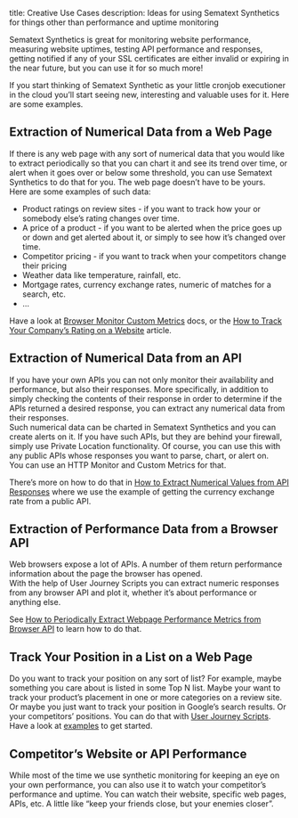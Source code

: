 title: Creative Use Cases
description: Ideas for using Sematext Synthetics for things other than performance and uptime monitoring

Sematext Synthetics is great for monitoring website performance, measuring website uptimes, testing API performance and responses, getting notified if any of your SSL certificates are either invalid or expiring in the near future, but you can use it for so much more!

If you start thinking of Sematext Synthetic as your little cronjob executioner in the cloud you’ll start seeing new, interesting and valuable uses for it.  Here are some examples.

## Extraction of Numerical Data from a Web Page

If there is any web page with any sort of numerical data that you would like to extract periodically so that you can chart it and see its trend over time, 
or alert when it goes over or below some threshold, you can use Sematext Synthetics to do that for you.  The web page doesn’t have to be yours.  
Here are some examples of such data:

* Product ratings on review sites - if you want to track how your or somebody else’s rating changes over time.
* A price of a product - if you want to be alerted when the price goes up or down and get alerted about it, or simply to see how it’s changed over time.
* Competitor pricing - if you want to track when your competitors change their pricing
* Weather data like temperature, rainfall, etc.
* Mortgage rates, currency exchange rates, numeric of matches for a search, etc.
* ...

Have a look at [Browser Monitor Custom Metrics](https://sematext.com/docs/synthetics/metrics/#browser-monitors) docs, or the 
[How to Track Your Company’s Rating on a Website](https://sematext.com/blog/how-to-track-your-companys-rating-on-a-website/) article.

## Extraction of Numerical Data from an API

If you have your own APIs you can not only monitor their availability and performance, but also their responses.  More specifically, in addition to simply 
checking the contents of their response in order to determine if the APIs returned a desired response, you can extract any numerical data from their responses.  
Such numerical data can be charted in Sematext Synthetics and you can create alerts on it.  If you have such APIs, but they are behind your firewall, simply 
use Private Location functionality.  Of course, you can use this with any public APIs whose responses you want to parse, chart, or alert on.  
You can use an HTTP Monitor and Custom Metrics for that.

There’s more on how to do that in [How to Extract Numerical Values from API Responses](https://sematext.com/blog/how-to-extract-numerical-values-from-api-responses/)
where we use the example of getting the currency exchange rate from a public API.


## Extraction of Performance Data from a Browser API

Web browsers expose a lot of APIs. A number of them return performance information about the page the browser has opened.  
With the help of User Journey Scripts you can extract numeric responses from any browser API and plot it, whether it’s about performance or anything else.

See [How to Periodically Extract Webpage Performance Metrics from Browser API](https://sematext.com/blog/how-to-periodically-extract-webpage-performance-metrics-from-browser-api/) to learn how to do that.

## Track Your Position in a List on a Web Page

Do you want to track your position on any sort of list?  For example, maybe something you care about is listed in some Top N list. 
Maybe your want to track your product’s placement in one or more categories on a review site.  
Or maybe you just want to track your position in Google’s search results.  Or your competitors’ positions.  You can do that with [User Journey Scripts](https://sematext.com/docs/synthetics/user-journey-scripts/).  
Have a look at [examples](https://sematext.com/docs/synthetics/user-journey-scripts/#user-journey-script-examples) to get started.

## Competitor’s Website or API Performance

While most of the time we use synthetic monitoring for keeping an eye on your own performance, you can also use it to watch your competitor’s performance and uptime.
You can watch their website, specific web pages, APIs, etc.  A little like “keep your friends close, but your enemies closer”.
